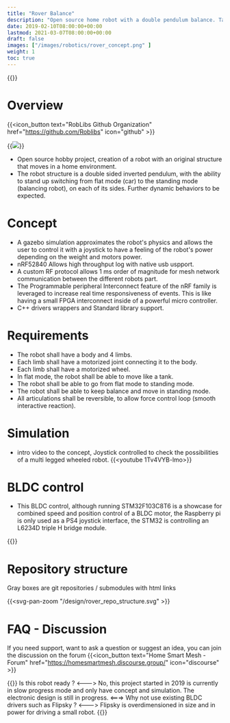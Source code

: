 ```yaml
---
title: "Rover Balance"
description: "Open source home robot with a double pendulum balance. Targetting the ability to stand up switching from flat mode (car) to the standing mode (balancing robot), on each of its sides. Further dynamic behaviors expected."
date: 2019-02-10T08:00:00+00:00
lastmod: 2021-03-07T08:00:00+00:00
draft: false
images: ["/images/robotics/rover_concept.png" ]
weight: 1
toc: true
---
```

{{<load-svg-pan-zoom>}}

# Overview
{{<icon_button text="RobLibs Github Organization" href="https://github.com/Roblibs" icon="github" >}}

{{<image src="/images/robotics/rover_concept.png" >}}

* Open source hobby project, creation of a robot with an original structure that moves in a home environment.
* The robot structure is a double sided inverted pendulum, with the ability to stand up switching from flat mode (car) to the standing mode (balancing robot), on each of its sides. Further dynamic behaviors to be expected. 

# Concept

* A gazebo simulation approximates the robot's physics and allows the user to control it with a joystick to have a feeling of the robot's power depending on the weight and motors power.
* nRF52840 Allows high throughput log with native usb uspport.
* A custom RF protocol allows 1 ms order of magnitude for mesh network communication between the different robots part.
* The Programmable peripheral Interconnect feature of the nRF family is leveraged to increase real time responsiveness of events. This is like having a small FPGA interconnect inside of a powerful micro controller.
* C++ drivers wrappers and Standard library support.

# Requirements
* The robot shall have a body and 4 limbs.
* Each limb shall have a motorized joint connecting it to the body.
* Each limb shall have a motorized wheel.
* In flat mode, the robot shall be able to move like a tank.
* The robot shall be able to go from flat mode to standing mode.
* The robot shall be able to keep balance and move in standing mode.
* All articulations shall be reversible, to allow force control loop (smooth interactive reaction).

# Simulation
* intro video to the concept, Joystick controlled to check the possibilities of a multi legged wheeled robot.
{{<youtube 1Tv4VYB-lmo>}}

# BLDC control
* This BLDC control, although running STM32F103C8T6 is a showcase for combined speed and position control of a BLDC motor, the Raspberry pi is only used as a PS4 joystick interface, the STM32 is controlling an L6234D triple H bridge module.

{{<youtube Z7JaMNv-Two>}}


# Repository structure

Gray boxes are git repositories / submodules with html links



{{<svg-pan-zoom "/design/rover_repo_structure.svg" >}}

# FAQ - Discussion
If you need support, want to ask a question or suggest an idea, you can join the discussion on the forum
{{<icon_button text="Home Smart Mesh - Forum" href="https://homesmartmesh.discourse.group/" icon="discourse" >}}

{{<faq>}}
Is this robot ready ?
<--->
No, this project started in 2019 is currently in slow progress mode and only have concept and simulation. The electronic design is still in progress.
<===>
Why not use existing BLDC drivers such as Flipsky ?
<--->
Flipsky is overdimensioned in size and in power for driving a small robot.
{{</faq>}}
